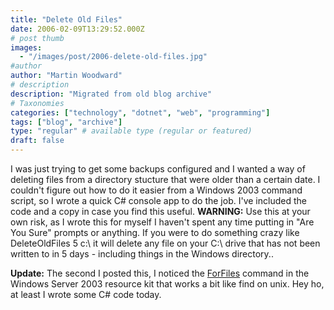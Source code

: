 ```yaml
---
title: "Delete Old Files"
date: 2006-02-09T13:29:52.000Z
# post thumb
images:
  - "/images/post/2006-delete-old-files.jpg"
#author
author: "Martin Woodward"
# description
description: "Migrated from old blog archive"
# Taxonomies
categories: ["technology", "dotnet", "web", "programming"]
tags: ["blog", "archive"]
type: "regular" # available type (regular or featured)
draft: false
---
```

I was just trying to get some backups configured and I wanted a way of deleting files from a directory stucture that were older than a certain date.  I couldn't figure out how to do it easier from a Windows 2003 command script, so I wrote a quick C# console app to do the job.  I've included the code and a copy in case you find this useful.  **WARNING:**  Use this at your own risk, as I wrote this for myself I haven't spent any time putting in "Are You Sure" prompts or anything.  If you were to do something crazy like DeleteOldFiles 5 c:\ it will delete any file on your C:\ drive that has not been written to in 5 days - including things in the Windows directory..

**Update:**  The second I posted this, I noticed the [ForFiles](http://technet2.microsoft.com/WindowsServer/en/Library/9660fea1-65c7-48cf-b466-204ba159381e1033.mspx) command in the Windows Server 2003 resource kit that works a bit like find on unix.  Hey ho, at least I wrote some C# code today.